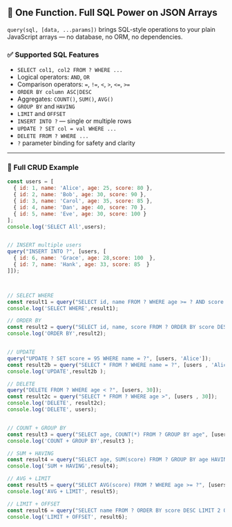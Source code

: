 ## 🚀 One Function. Full SQL Power on JSON Arrays

`query(sql, [data, ...params])` brings SQL-style operations to your plain JavaScript arrays — no database, no ORM, no dependencies.

### ✅ Supported SQL Features

- `SELECT col1, col2 FROM ? WHERE ...`
- Logical operators: `AND`, `OR`
- Comparison operators: `=`, `!=`, `<`, `>`, `<=`, `>=`
- `ORDER BY column ASC|DESC`
- Aggregates: `COUNT()`, `SUM()`, `AVG()`
- `GROUP BY` and `HAVING`
- `LIMIT` and `OFFSET`
- `INSERT INTO ?` — single or multiple rows
- `UPDATE ? SET col = val WHERE ...`
- `DELETE FROM ? WHERE ...`
- `?` parameter binding for safety and clarity

---

### 🧪 Full CRUD Example

```js
const users = [
  { id: 1, name: 'Alice', age: 25, score: 80 },
  { id: 2, name: 'Bob', age: 30, score: 90 },
  { id: 3, name: 'Carol', age: 35, score: 85 },
  { id: 4, name: 'Dan', age: 40, score: 70 },
  { id: 5, name: 'Eve', age: 30, score: 100 }
]; 
console.log('SELECT All',users);


// INSERT multiple users  
query("INSERT INTO ?", [users, [
  { id: 6, name: 'Grace', age: 28,score: 100  },
  { id: 7, name: 'Hank', age: 33, score: 85  }
]]);



// SELECT WHERE
const result1 = query("SELECT id, name FROM ? WHERE age >= ? AND score < ?", [users, 30, 90]);
console.log('SELECT WHERE',result1);

// ORDER BY
const result2 = query("SELECT id, name, score FROM ? ORDER BY score DESC", [users]);
console.log('ORDER BY',result2);


// UPDATE
query("UPDATE ? SET score = 95 WHERE name = ?", [users, 'Alice']);
const result2b = query("SELECT * FROM ? WHERE name = ?", [users , 'Alice'])[0];
console.log('UPDATE',result2b ); 

// DELETE
query("DELETE FROM ? WHERE age < ?", [users, 30]);
const result2c = query("SELECT * FROM ? WHERE age >", [users , 30]);
console.log('DELETE', result2c);
console.log('DELETE', users);


// COUNT + GROUP BY
const result3 = query("SELECT age, COUNT(*) FROM ? GROUP BY age", [users]);
console.log('COUNT + GROUP BY',result3 );

// SUM + HAVING
const result4 = query("SELECT age, SUM(score) FROM ? GROUP BY age HAVING age >= 30", [users]);
console.log('SUM + HAVING',result4);

// AVG + LIMIT
const result5 = query("SELECT AVG(score) FROM ? WHERE age >= ?", [users, 30]);
console.log('AVG + LIMIT', result5);

// LIMIT + OFFSET
const result6 = query("SELECT name FROM ? ORDER BY score DESC LIMIT 2 OFFSET 1", [users]);
console.log('LIMIT + OFFSET', result6);

